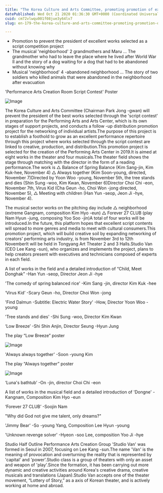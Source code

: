 ```yaml
---
title: "The Korea Culture and Arts Committee, promoting promotion of excellent script distribution"
datePublished: Wed Oct 21 2020 01:36:30 GMT+0000 (Coordinated Universal Time)
cuid: cm72vlwqu001f08jue3y64lv7
slug: en-179-the-korea-culture-and-arts-committee-promoting-promotion-of-excellent-script-distribution

---
```



- Promotion to prevent the president of excellent works selected as a script competition project
- The musical 'neighborhood' 2 grandmothers and Maru ... The grandmother who had to leave the place where he lived after World War II and the story of a dog waiting for a dog that had to be abandoned without knowing why
- Musical 'neighborhood' 4 -abandoned neighborhood ... The story of two soldiers who killed animals that were abandoned in the neighborhood after evacuation

'Performance Arts Creation Room Script Contest' Poster

![Image](https://cdn.hashnode.com/res/hashnode/image/upload/v1739423102413/aca465a4-69e8-4b7d-befb-bdd83fa27c01.jpeg)

The Korea Culture and Arts Committee (Chairman Park Jong -gwan) will prevent the president of the best works selected through the 'script contest' in preparation for the Performing Arts and Arts Center, which is its own stages of support projects, and conducts a follow -up distribution promotion project for the networking of individual artists.The purpose of this project is to establish a foothold to grow as an excellent performance repertoire through this project where works selected through the script contest are linked to creative, production, and distribution.This promotion project is selected for the creation of the Performing Arts Center in 2019.It is aimed at eight works in the theater and four musicals.The theater field shows the stage through matching with the director in the form of a reading performance.The work is △ Balance of Spring Balance (Kim Sang-jin, Kim Kuk-hee, November 4) △ Always together (Kim Soon-young, directed, November 7)Directed by Yoon Woo -young, November 5th, the tree stands and dies (Shin Sung -woo, Kim Kwan, November 6)Director Choi Chi -eon, November 7th, Virus Kid (Cha Geun -ho, Choi Won -jong directed, November 5), △ Meeting with children (Han Yun -seop, Jeon Ji -hye, November 4).

The musical sector works on the pitching day include △ neighborhood (extreme Gangnam, composition Kim Hyo -eun) △ Forever 27 CLUB (play Nam Hyun -jung, composing Yoo Soo -jin)A total of four works will be introduced.In the future, this platform hopes that excellent script contents will spread to more genres and media to meet with cultural consumers.This promotion project, which will build creative soil by expanding networking of creators' performing arts industry, is from November 3rd to 12th NovemberIt will be held in Tongyang Art Theater 2 and 3 Halls.Studio Van (CEO Lee Kang -sun), who organizes and implements the project, plans to help creators present with executives and technicians composed of experts in each field.

A list of works in the field and a detailed introduction of “Child, Meet Donghak” -Han Yun -seop, Director Jeon Ji -hye

'The comedy of spring balanced rice' -Kim Sang -jin, director Kim Kuk -hee

‘Virus Kid’ -Scary Geun -ho, Director Choi Won -jong

'Find Dalmun -Subtitle: Electric Water Story' -How, Director Yoon Woo -young

'Tree stands and dies' -Shi Sung -woo, Director Kim Kwan

‘Low Breeze’ -Shi Shin Anjin, Director Seung -Hyun Jung

The play “Low Breeze” poster

![Image](https://cdn.hashnode.com/res/hashnode/image/upload/v1739423104382/f2863e27-9247-43cf-b857-b585320bb041.jpeg)

'Always always together' -Soon -young Kim

The play “Always together” poster

![Image](https://cdn.hashnode.com/res/hashnode/image/upload/v1739423106787/bc1361ac-c6e4-42c1-9e14-30817b82e95d.jpeg)

‘Luna's bathtub’ -On -jin, director Choi Chi -eon

A list of works in the musical field and a detailed introduction of 'Dongne' - Kangnam, Composition Kim Hyo -eun

‘Forever 27 CLUB’ -Soojin Nam

"Why did God not give me talent, only dreams?"

'Jimmy Bear' -So -young Yang, Composition Lee Hyun -young

'Unknown revenge solver' -Hyeon -soo Lee, composition Yoo Ji -hye

Studio Half Outline Performance Arts Creation Group 'Studio Van' was formed in Seoul in 2007, focusing on Lee Kang -sun.The name 'Van' is the meaning of provocation and overturning the reality that is represented by 'capital' and 'power'.Studio class is a group of theaters with only an asset and weapon of 'play'.Since the formation, it has been carrying out more dynamic and creative activities around Korea's creative drama, creative musicals and translations (Japan).Studio Van accepts one of the theater movement, “Lottery of Story,” as a axis of Korean theater, and is actively working at home and abroad.